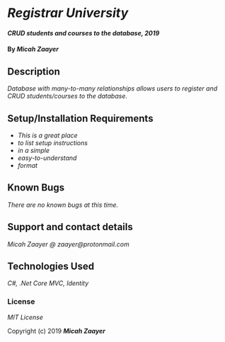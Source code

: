 # _Registrar University_

#### _CRUD students and courses to the database, 2019_

#### By _**Micah Zaayer**_

## Description

_Database with many-to-many relationships allows users to register and CRUD students/courses to the database._

## Setup/Installation Requirements

* _This is a great place_
* _to list setup instructions_
* _in a simple_
* _easy-to-understand_
* _format_


## Known Bugs

_There are no known bugs at this time._

## Support and contact details

_Micah Zaayer @ zaayer@protonmail.com_

## Technologies Used

_C#, .Net Core MVC, Identity_

### License

*MIT License*

Copyright (c) 2019 **_Micah Zaayer_**
